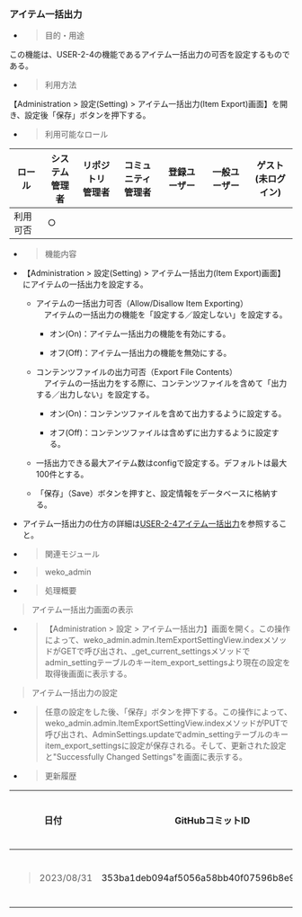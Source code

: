 ### アイテム一括出力

  - > 目的・用途

この機能は、USER-2-4の機能であるアイテム一括出力の可否を設定するものである。

  - > 利用方法

【Administration \> 設定(Setting) \> アイテム一括出力(Item Export)画面】を開き、設定後「保存」ボタンを押下する。

  - > 利用可能なロール

<table>
<thead>
<tr class="header">
<th>ロール</th>
<th>システム<br />
管理者</th>
<th>リポジトリ<br />
管理者</th>
<th>コミュニティ<br />
管理者</th>
<th>登録ユーザー</th>
<th>一般ユーザー</th>
<th>ゲスト<br />
(未ログイン)</th>
</tr>
</thead>
<tbody>
<tr class="odd">
<td>利用可否</td>
<td>○</td>
<td></td>
<td></td>
<td></td>
<td></td>
<td></td>
</tr>
</tbody>
</table>

  - > 機能内容

<!-- end list -->

  - 【Administration \> 設定(Setting) \> アイテム一括出力(Item Export)画面】にアイテムの一括出力を設定する。
    
      - アイテムの一括出力可否（Allow/Disallow Item Exporting）  
        　アイテムの一括出力の機能を「設定する／設定しない」を設定する。
        
          - オン(On)：アイテム一括出力の機能を有効にする。
        
          - オフ(Off)：アイテム一括出力の機能を無効にする。
    
      - コンテンツファイルの出力可否（Export File Contents）  
        　アイテムの一括出力をする際に、コンテンツファイルを含めて「出力する／出力しない」を設定する。
        
          - オン(On)：コンテンツファイルを含めて出力するように設定する。
        
          - オフ(Off)：コンテンツファイルは含めずに出力するように設定する。
    
      - 一括出力できる最大アイテム数はconfigで設定する。デフォルトは最大100件とする。
    
      - 「保存」（Save）ボタンを押すと、設定情報をデータベースに格納する。

  - アイテム一括出力の仕方の詳細は[USER-2-4アイテム一括出力](\\l)を参照すること。

<!-- end list -->

  - > 関連モジュール

<!-- end list -->

  - > weko\_admin

<!-- end list -->

  - > 処理概要

> アイテム一括出力画面の表示

  - > 【Administration \> 設定 \> アイテム一括出力】画面を開く。この操作によって、weko\_admin.admin.ItemExportSettingView.indexメソッドがGETで呼び出され、\_get\_current\_settingsメソッドでadmin\_settingテーブルのキーitem\_export\_settingsより現在の設定を取得後画面に表示する。

> アイテム一括出力の設定

  - > 任意の設定をした後、「保存」ボタンを押下する。この操作によって、weko\_admin.admin.ItemExportSettingView.indexメソッドがPUTで呼び出され、AdminSettings.updateでadmin\_settingテーブルのキーitem\_export\_settingsに設定が保存される。そして、更新された設定と"Successfully Changed Settings"を画面に表示する。

<!-- end list -->

  - > 更新履歴

<table>
<thead>
<tr class="header">
<th>日付</th>
<th>GitHubコミットID</th>
<th>更新内容</th>
</tr>
</thead>
<tbody>
<tr class="odd">
<td><blockquote>
<p>2023/08/31</p>
</blockquote></td>
<td>353ba1deb094af5056a58bb40f07596b8e95a562</td>
<td>初版作成</td>
</tr>
</tbody>
</table>
